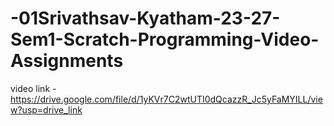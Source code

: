 # -01Srivathsav-Kyatham-23-27-Sem1-Scratch-Programming-Video-Assignments
video link - https://drive.google.com/file/d/1yKVr7C2wtUTI0dQcazzR_Jc5yFaMYILL/view?usp=drive_link
